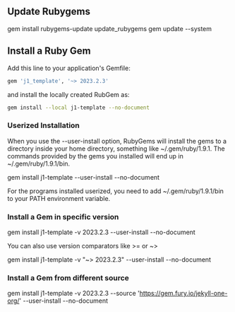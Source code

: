 ## Update Rubygems

gem install rubygems-update
update_rubygems
gem update --system


## Install a Ruby Gem

Add this line to your application's Gemfile:

``` ruby
gem 'j1_template', '~> 2023.2.3'
```

and install the locally created RubGem as:

``` sh
gem install --local j1-template --no-document
```

### Userized Installation

When you use the --user-install option, RubyGems will install the gems to a
directory inside your home directory, something like ~/.gem/ruby/1.9.1. The
commands provided by the gems you installed will end up in
~/.gem/ruby/1.9.1/bin.

  gem install j1-template --user-install --no-document

For the programs installed userized, you need to add ~/.gem/ruby/1.9.1/bin
to your PATH environment variable.

### Install a Gem in specific version

  gem install j1-template -v 2023.2.3 --user-install --no-document

You can also use version comparators like >= or ~>

  gem install j1-template -v "~> 2023.2.3" --user-install --no-document


### Install a Gem from different source

  gem install j1-template -v 2023.2.3 --source 'https://gem.fury.io/jekyll-one-org/' --user-install --no-document
